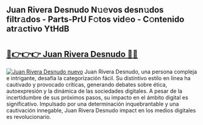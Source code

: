 ## Juan Rivera Desnudo N𝚞𝚎vos desn𝚞dos filtr𝚊dos - Parts-PrU F𝚘tos vid𝚎o - C𝚘ntenido atr𝚊ctivo YtHdB

# <h2><a href="http://mbaacua.tromn.icu/?c=Juan+Rivera+Desnudo">🔗👉👉👉 Juan Rivera Desnudo 🔗🔗</a></h2>

[![Juan Rivera Desnudo nuevo](https://i.imgur.com/pEAQMta.gif)](http://mbaacua.tromn.icu/?c=Juan+Rivera+Desnudo)
Juan Rivera Desnudo, una persona compleja e intrigante, desafía la categorización fácil. Su distintivo estilo en línea ha cautivado y provocado críticas, generando debates sobre ética, autoexpresión y la dinámica de las sociedades digitales. A pesar de la incertidumbre de sus próximos pasos, su impacto en el ámbito digital es significativo. Impulsado por una determinación inquebrantable y una cautivación innegable, Juan Rivera Desnudo impact en los medios digitales es revolucionario.
